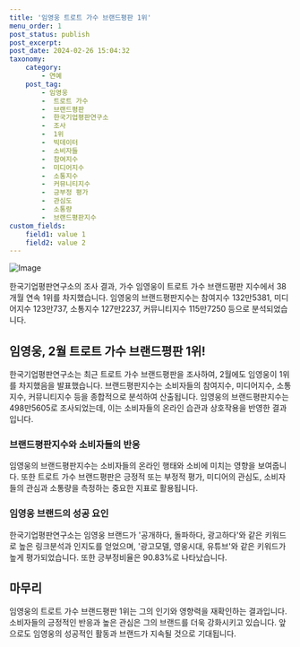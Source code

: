 ```yaml
---
title: '임영웅 트로트 가수 브랜드평판 1위'
menu_order: 1
post_status: publish
post_excerpt: 
post_date: 2024-02-26 15:04:32
taxonomy:
    category:
        - 연예
    post_tag:
        - 임영웅
        -  트로트 가수
        -  브랜드평판
        -  한국기업평판연구소
        -  조사
        -  1위
        -  빅데이터
        -  소비자들
        -  참여지수
        -  미디어지수
        -  소통지수
        -  커뮤니티지수
        -  긍부정 평가
        -  관심도
        -  소통량
        -  브랜드평판지수
custom_fields:
    field1: value 1
    field2: value 2
---
```


![Image](https://ssl.pstatic.net/mimgnews/image/029/2024/02/25/0002857345_001_20240225185101094.jpg?type=w540)

한국기업평판연구소의 조사 결과, 가수 임영웅이 트로트 가수 브랜드평판 지수에서 38개월 연속 1위를 차지했습니다. 임영웅의 브랜드평판지수는 참여지수 132만5381, 미디어지수 123만737, 소통지수 127만2237, 커뮤니티지수 115만7250 등으로 분석되었습니다.
## 임영웅, 2월 트로트 가수 브랜드평판 1위!
한국기업평판연구소는 최근 트로트 가수 브랜드평판을 조사하여, 2월에도 임영웅이 1위를 차지했음을 발표했습니다. 브랜드평판지수는 소비자들의 참여지수, 미디어지수, 소통지수, 커뮤니티지수 등을 종합적으로 분석하여 산출됩니다. 임영웅의 브랜드평판지수는 498만5605로 조사되었는데, 이는 소비자들의 온라인 습관과 상호작용을 반영한 결과입니다.
### 브랜드평판지수와 소비자들의 반응
임영웅의 브랜드평판지수는 소비자들의 온라인 행태와 소비에 미치는 영향을 보여줍니다. 또한 트로트 가수 브랜드평판은 긍정적 또는 부정적 평가, 미디어의 관심도, 소비자들의 관심과 소통량을 측정하는 중요한 지표로 활용됩니다.
### 임영웅 브랜드의 성공 요인
한국기업평판연구소는 임영웅 브랜드가 '공개하다, 돌파하다, 광고하다'와 같은 키워드로 높은 링크분석과 인지도를 얻었으며, '광고모델, 영웅시대, 유튜브'와 같은 키워드가 높게 평가되었습니다. 또한 긍부정비율은 90.83%로 나타났습니다.
## 마무리
임영웅의 트로트 가수 브랜드평판 1위는 그의 인기와 영향력을 재확인하는 결과입니다. 소비자들의 긍정적인 반응과 높은 관심은 그의 브랜드를 더욱 강화시키고 있습니다. 앞으로도 임영웅의 성공적인 활동과 브랜드가 지속될 것으로 기대됩니다.
